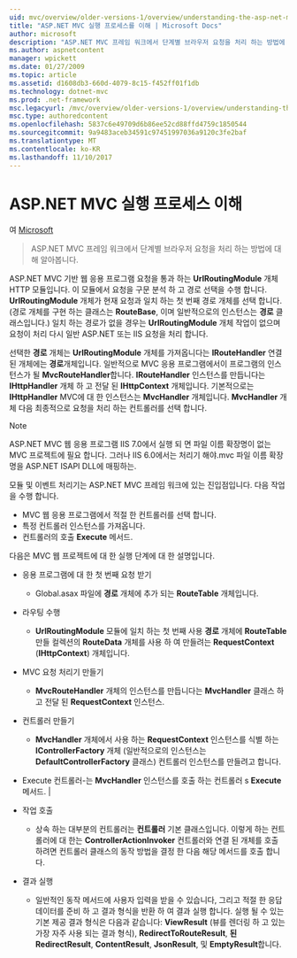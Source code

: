 ```yaml
---
uid: mvc/overview/older-versions-1/overview/understanding-the-asp-net-mvc-execution-process
title: "ASP.NET MVC 실행 프로세스를 이해 | Microsoft Docs"
author: microsoft
description: "ASP.NET MVC 프레임 워크에서 단계별 브라우저 요청을 처리 하는 방법에 대해 알아봅니다."
ms.author: aspnetcontent
manager: wpickett
ms.date: 01/27/2009
ms.topic: article
ms.assetid: d1608db3-660d-4079-8c15-f452ff01f1db
ms.technology: dotnet-mvc
ms.prod: .net-framework
msc.legacyurl: /mvc/overview/older-versions-1/overview/understanding-the-asp-net-mvc-execution-process
msc.type: authoredcontent
ms.openlocfilehash: 5837c6e49709d6b86ee52cd88ffd4759c1850544
ms.sourcegitcommit: 9a9483aceb34591c97451997036a9120c3fe2baf
ms.translationtype: MT
ms.contentlocale: ko-KR
ms.lasthandoff: 11/10/2017
---
```

<a name="understanding-the-aspnet-mvc-execution-process"></a>ASP.NET MVC 실행 프로세스 이해
====================
여 [Microsoft](https://github.com/microsoft)

> ASP.NET MVC 프레임 워크에서 단계별 브라우저 요청을 처리 하는 방법에 대해 알아봅니다.


ASP.NET MVC 기반 웹 응용 프로그램 요청을 통과 하는 **UrlRoutingModule** 개체 HTTP 모듈입니다. 이 모듈에서 요청을 구문 분석 하 고 경로 선택을 수행 합니다. **UrlRoutingModule** 개체가 현재 요청과 일치 하는 첫 번째 경로 개체를 선택 합니다. (경로 개체를 구현 하는 클래스는 **RouteBase**, 이며 일반적으로의 인스턴스는 **경로** 클래스입니다.) 일치 하는 경로가 없을 경우는 **UrlRoutingModule** 개체 작업이 없으며 요청이 처리 다시 일반 ASP.NET 또는 IIS 요청을 처리 합니다.

선택한 **경로** 개체는 **UrlRoutingModule** 개체를 가져옵니다는 **IRouteHandler** 연결 된 개체에는 **경로**개체입니다. 일반적으로 MVC 응용 프로그램에서이 프로그램의 인스턴스가 될 **MvcRouteHandler**합니다. **IRouteHandler** 인스턴스를 만듭니다는 **IHttpHandler** 개체 하 고 전달 된 **IHttpContext** 개체입니다. 기본적으로는 **IHttpHandler** MVC에 대 한 인스턴스는 **MvcHandler** 개체입니다. **MvcHandler** 개체 다음 최종적으로 요청을 처리 하는 컨트롤러를 선택 합니다.

> [!NOTE]
> ASP.NET MVC 웹 응용 프로그램 IIS 7.0에서 실행 되 면 파일 이름 확장명이 없는 MVC 프로젝트에 필요 합니다. 그러나 IIS 6.0에서는 처리기 해야.mvc 파일 이름 확장명을 ASP.NET ISAPI DLL에 매핑하는.


모듈 및 이벤트 처리기는 ASP.NET MVC 프레임 워크에 있는 진입점입니다. 다음 작업을 수행 합니다.

- MVC 웹 응용 프로그램에서 적절 한 컨트롤러를 선택 합니다.
- 특정 컨트롤러 인스턴스를 가져옵니다.
- 컨트롤러의 호출 **Execute** 메서드.

다음은 MVC 웹 프로젝트에 대 한 실행 단계에 대 한 설명입니다.

- 응용 프로그램에 대 한 첫 번째 요청 받기 

    - Global.asax 파일에 **경로** 개체에 추가 되는 **RouteTable** 개체입니다.
- 라우팅 수행 

    - **UrlRoutingModule** 모듈에 일치 하는 첫 번째 사용 **경로** 개체에 **RouteTable** 만들 컬렉션의 **RouteData** 개체를 사용 하 여 만들려는 **RequestContext** (**IHttpContext**) 개체입니다.
- MVC 요청 처리기 만들기 

    - **MvcRouteHandler** 개체의 인스턴스를 만듭니다는 **MvcHandler** 클래스 하 고 전달 된 **RequestContext** 인스턴스.
- 컨트롤러 만들기 

    - **MvcHandler** 개체에서 사용 하는 **RequestContext** 인스턴스를 식별 하는 **IControllerFactory** 개체 (일반적으로의 인스턴스는  **DefaultControllerFactory** 클래스) 컨트롤러 인스턴스를 만들려고 합니다.
- Execute 컨트롤러-는 **MvcHandler** 인스턴스를 호출 하는 컨트롤러 s **Execute** 메서드. |
- 작업 호출 

    - 상속 하는 대부분의 컨트롤러는 **컨트롤러** 기본 클래스입니다. 이렇게 하는 컨트롤러에 대 한는 **ControllerActionInvoker** 컨트롤러와 연결 된 개체를 호출 하려면 컨트롤러 클래스의 동작 방법을 결정 한 다음 해당 메서드를 호출 합니다.
- 결과 실행 

    - 일반적인 동작 메서드에 사용자 입력을 받을 수 있습니다, 그리고 적절 한 응답 데이터를 준비 하 고 결과 형식을 반환 하 여 결과 실행 합니다. 실행 될 수 있는 기본 제공 결과 형식은 다음과 같습니다: **ViewResult** (뷰를 렌더링 하 고 있는 가장 자주 사용 되는 결과 형식), **RedirectToRouteResult**,  **된 RedirectResult**, **ContentResult**, **JsonResult**, 및 **EmptyResult**합니다.
